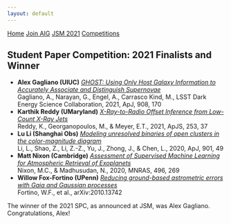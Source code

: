 ```yaml
---
layout: default
---
```


<a href="../index.html" class="btn">Home</a>
<a href="../join.html" class="btn">Join AIG</a>
<a href="../jsm2021/index.html" class="btn">JSM 2021</a>
<a href="./index.html" class="btn">Competitions</a>

## Student Paper Competition: 2021 Finalists and Winner

- **Alex Gagliano (UIUC)** *[GHOST: Using Only Host Galaxy Information to Accurately Associate and Distinguish Supernovae](https://ui.adsabs.harvard.edu/abs/2021ApJ...908..170G/abstract)* <br> Gagliano, A., Narayan, G., Engel, A., Carrasco Kind, M., LSST Dark Energy Science Collaboration, 2021, ApJ, 908, 170
- **Karthik Reddy (UMaryland)** *[X-Ray-to-Radio Offset Inference from Low-Count X-Ray Jets](https://ui.adsabs.harvard.edu/abs/2021ApJS..253...37R/abstract)* <br> Reddy, K., Georganopoulos, M., &amp; Meyer, E.T., 2021, ApJS, 253, 37
- **Lu Li (Shanghai Obs)** *[Modeling unresolved binaries of open clusters in the color-magnitude diagram](https://ui.adsabs.harvard.edu/abs/2020ApJ...901...49L/abstract)* <br> Li, L., Shao, Z., Li, Z.-Z., Yu, J., Zhong, J., &amp; Chen, L., 2020, ApJ, 901, 49
- **Matt Nixon (Cambridge)** *[Assessment of Supervised Machine Learning for Atmospheric Retrieval of Exoplanets](https://ui.adsabs.harvard.edu/abs/2020MNRAS.496..269N/abstract)* <br> Nixon, M.C., &amp; Madhusudan, N., 2020, MNRAS, 496, 269
- **Willow Fox-Fortino (UPenn)** *[Reducing ground-based astrometric errors with Gaia and Gaussian processes](https://ui.adsabs.harvard.edu/abs/2020arXiv201013742F/abstract)* <br> Fortino, W.F., et al., arXiv:2010.13742

The winner of the 2021 SPC, as announced at JSM, was Alex Gagliano. Congratulations, Alex!


